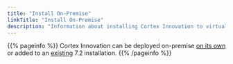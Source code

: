 ```yaml
---
title: "Install On-Premise"
linkTitle: "Install On-Premise"
description: "Information about installing Cortex Innovation to virtual machines or physical servers on-premise."
---
```


{{% pageinfo %}}
Cortex Innovation can be deployed on-premise [on its own](install-innovation-only) or added to an [existing](add-innovation-to-72) 7.2 installation.
{{% /pageinfo %}}
